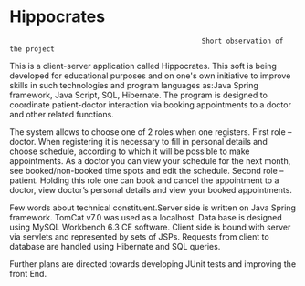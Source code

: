 # Hippocrates

                                                   Short observation of the project

This is a client-server application called Hippocrates. This soft is being developed for educational purposes and on one's own initiative to improve skills in such technologies and program languages as:Java Spring framework, Java Script, SQL, Hibernate. The program is designed to coordinate patient-doctor interaction via booking appointments to a doctor and other related functions. 

The system allows to choose one of 2 roles when one registers. First role – doctor. When registering it is necessary to fill in personal details and choose schedule, according to which it will be possible to make appointments. As a doctor you can view your schedule for the next month, see booked/non-booked time spots and edit the schedule. Second role – patient. Holding this role one can book and cancel the appointment to a doctor, view doctor’s personal details and view your booked appointments.

Few words about technical constituent.Server side is written on Java Spring framework. TomCat v7.0 was used as a localhost. Data base is designed using MySQL Workbench 6.3 CE software. Client side is bound with server via servlets and represented by sets of JSPs. Requests from client to database are handled using Hibernate and SQL queries. 

Further plans are directed towards developing JUnit tests and improving the front End.
